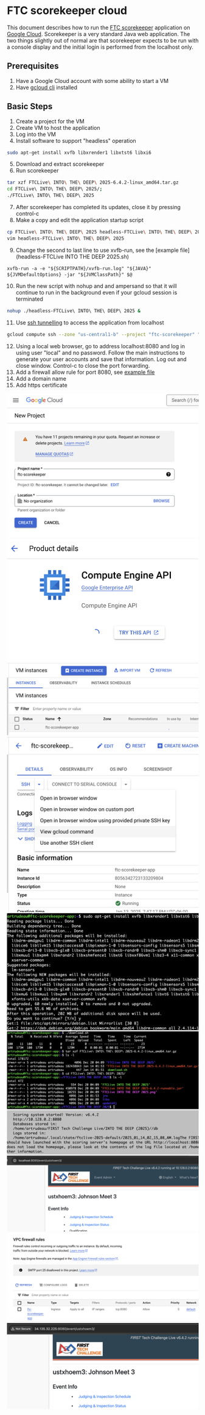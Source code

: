 # FTC scorekeeper cloud

This document describes how to run the [FTC scorekeeper](https://github.com/FIRST-Tech-Challenge/scorekeeper) application on [Google Cloud](https://cloud.google.com/cloud-console?hl=en). Scorekeeper is a very standard Java web application. The two things slightly out of normal are that scorekeeper expects to be run with a console display and the initial login is performed from the localhost only.

## Prerequisites
1. Have a Google Cloud account with some ability to start a VM
2. Have [gcloud cli](https://cloud.google.com/sdk/docs/install) installed

## Basic Steps

1. Create a project for the VM
2. Create VM to host the application
3. Log into the VM
4. Install software to support "headless" operation

```bash
sudo apt-get install xvfb libxrender1 libxtst6 libxi6
```

5. Download and extract scorekeeper
6. Run scorekeeper

```bash
tar xzf FTCLive\ INTO\ THE\ DEEP\ 2025-6.4.2-linux_amd64.tar.gz 
cd FTCLive\ INTO\ THE\ DEEP\ 2025/;
./FTCLive\ INTO\ THE\ DEEP\ 2025 
```

7. After scorekeeper has completed its updates, close it by pressing control-c
8. Make a copy and edit the application startup script

```bash
cp FTCLive\ INTO\ THE\ DEEP\ 2025 headless-FTCLive\ INTO\ THE\ DEEP\ 2025
vim headless-FTCLive\ INTO\ THE\ DEEP\ 2025 
```

9. Change the second to last line to use xvfb-run, see the [example file](headless-FTCLive INTO THE DEEP 2025.sh)

```
xvfb-run -a -e "${SCRIPTPATH}/xvfb-run.log" "${JAVA}" ${JVMDefaultOptions} -jar "${JVMClassPath}" $@
```

10. Run the new script with nohup and and ampersand so that it will continue to run in the background even if your gcloud session is terminated

```bash
nohup ./headless-FTCLive\ INTO\ THE\ DEEP\ 2025 &
```

11. Use [ssh tunnelling](https://stackoverflow.com/questions/27294267/ssh-port-forwarding-google-compute-engine) to access the application from localhost

```bash
gcloud compute ssh --zone "us-central1-b" --project "ftc-scorekeeper" "ftc-scorekeeper-app" -- -NL 8080:localhost:8080
```

12. Using a local web browser, go to address localhost:8080 and log in using user "local" and no password. Follow the main instructions to generate your user accounts and save that information. Log out and close window. Control-c to close the port forwarding.
13. Add a firewall allow rule for port 8080, see [example file](firewall-rule.json)
14. Add a domain name 
15. Add https certificate

![Create a project for the application](images/image.png)
![Enable Compute Engine API](images/image-1.png)
![Create VM instance](images/image-2.png)
![Log in to VM](images/image-3.png)
![Install xvfb and dependencies for headless operation](images/image-4.png)
![Download, extract and run scorekeeper](images/image-6.png)
![Message once scorekeeper has completed updates and is running](images/image-7.png)
![Access scorekeeper from localhost](images/image-9.png)
![Create a firewall rule to allow any IP to access 8080 (or limit to just your known accessors)](images/image-8.png)
![Access scorekeeper from the VM's public IP address](images/image-10.png)




